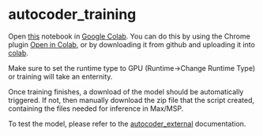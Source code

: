# autocoder_training

Open [this](https://github.com/franzson/autocoder_training/blob/main/autoencoder_simple.ipynb) notebook in [Google Colab](https://colab.research.google.com/). You can do this by using the Chrome plugin [Open in Colab](https://chrome.google.com/webstore/detail/open-in-colab/iogfkhleblhcpcekbiedikdehleodpjo?hl=en),
or by downloading it from github and uploading it into [colab](https://colab.research.google.com/).

Make sure to set the runtime type to GPU (Runtime->Change Runtime Type) or training will take
an enternity.

Once training finishes, a download of the model should be automatically triggered. If not, then manually download the zip file that the script created, containing the files needed for inference in Max/MSP.

To test the model, please refer to the [autocoder_external](https://github.com/franzson/autocoder_external) documentation.
